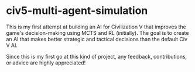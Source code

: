 # civ5-multi-agent-simulation
This is my first attempt at building an AI for Civilization V that improves the game's decision-making using MCTS and RL (initially). The goal is to create an AI that makes better strategic and tactical decisions than the default Civ V AI.

Since this is my first go at this kind of project, any feedback, contributions, or advice are highly appreciated!

